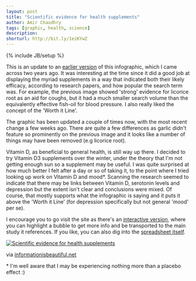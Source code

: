 ```yaml
---
layout: post
title: "Scientific evidence for health supplements"
author: Amir Chaudhry
tags: [graphic, health, science]
description:
shorturl: http://bit.ly/1eiKYwZ
---
```

{% include JB/setup %}

This is an update to an [earlier version][1] of this infographic, which I came across two years ago.  It was interesting at the time since it did a good job at displaying the myriad supplements in a way that indicated both their likely efficacy, according to research papers, and how popular the search term was.  For example, the previous image showed 'strong' evidence for licorice root as an aid for coughs, but it had a much smaller search volume than the equivalently effective fish-oil for blood pressure.  I also really liked the concept of the 'Worth it Line'.

The graphic has been updated a couple of times now, with the most recent change a few weeks ago.  There are quite a few differences as garlic didn't feature so prominently on the previous image and it looks like a number of things may have been removed (e.g licorice root).  

Vitamin D, as beneficial to general health, is still way up there.  I decided to try Vitamin D3 supplements over the winter, under the theory that I'm not getting enough sun so a supplement may be useful.  I was quite surprised at how much better I felt after a day or so of taking it, to the point where I tried looking up work on Vitamin D and mood\*.  Scanning the research seemed to indicate that there may be links between Vitamin D, serotonin levels and depression but the extent isn't clear and conclusions were mixed.  Of course, that mostly supports what the infographic is saying and it puts it above the 'Worth it Line' (for depression specifically but not general 'mood' per se).

I encourage you to go visit the site as there's an [interactive version][play], where you can highlight a bubble to get more info and be transported to the main study it references.  If you like, you can also dig into the [spreadsheet itself][data].


[![Scientific evidence for health supplements](http://amirchaudhry.com/images/web/snakeoil-supplements-2014-01-08.png)](http://www.informationisbeautiful.net/visualizations/snake-oil-supplements/)

via [informationisbeautiful.net](http://www.informationisbeautiful.net/visualizations/snake-oil-supplements/)

<!-- footnotes -->
<p class="footnote">* I'm well aware that I may be experiencing nothing more than a placebo effect :)</p>


[1]: http://amirchaudhry.com/scientific-evidence-for-health-supplements/
[play]: http://www.informationisbeautiful.net/play/snake-oil-supplements/
[data]: http://bit.ly/snakeoilsupps
